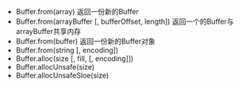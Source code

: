 * Buffer.from\(array\)  返回一份新的Buffer
* Buffer.from\(arrayBuffer \[, bufferOffset, length\]\) 返回一个的Buffer与arrayBuffer共享内存
* Buffer.from\(buffer\) 返回一份新的Buffer对象
* Buffer.from\(string \[, encoding\]\)
* Buffer.alloc\(size \[, fill, \[, encoding\]\]\)
* Buffer.allocUnsafe\(size\)
* Buffer.allocUnsafeSloe\(size\)



